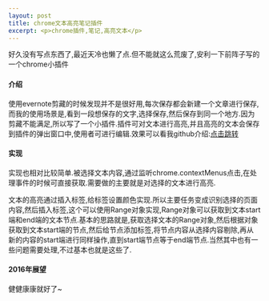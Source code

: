 ```yaml
---
layout: post
title: chrome文本高亮笔记插件
excerpt: <p>chrome插件,笔记,高亮文本</p>
---
```


好久没有写点东西了,最近天冷也懒了点.但不能就这么荒废了,安利一下前阵子写的一个chrome小插件

#### 介绍

使用evernote剪藏的时候发现并不是很好用,每次保存都会新建一个文章进行保存,而我的使用场景是,看到一段想保存的文字,选择保存,然后保存到同一个地方.因为剪藏不能满足,所以写了一个小插件.插件可对文本进行高亮,并且高亮的文本会保存到插件的弹出窗口中,使用者可进行编辑.效果可以看我github介绍:[点击跳转](https://github.com/plusice/simple_note)

#### 实现

实现也相对比较简单.被选择文本内容,通过监听chrome.contextMenus点击,在处理事件的时候可直接获取.需要做的主要就是对选择的文本进行高亮.

文本的高亮通过插入标签,给标签设置颜色实现.所以主要任务变成识别选择的页面内容,然后插入标签,这个可以使用Range对象实现,Range对象可以获取到文本start端和end端的文本节点.基本的思路就是,获取选择文本的Range对象,然后根据对象获取到文本start端的节点,然后给节点添加标签,将节点内容从选择内容剔除,再从新的内容的start端进行同样操作,直到start端节点等于end端节点.当然其中也有一些问题需要处理,不过基本也就是这些了.

#### 2016年展望

健健康康就好了~
